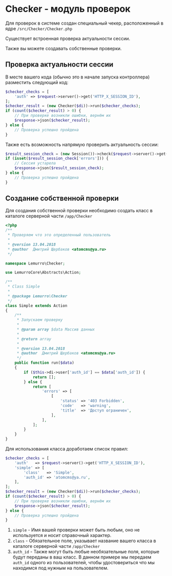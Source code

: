 # Checker - модуль проверок
Для проверок в системе создан специальный чекер, расположенный в ядре `/src/Checker/Checker.php`

Существует встроенная проверка актуальности сессии.

Также вы можете создавать собственные проверки.

## Проверка актуальности сессии
В месте вашего кода (обычно это в начале запуска контроллера) разместить следующий код:
```php
$checker_checks = [
    'auth' => $request->server()->get('HTTP_X_SESSION_ID'),
];
$checker_result = (new Checker($di))->run($checker_checks);
if (count($checker_result) > 0) {
    // При проверке возникли ошибки, вернём их
    $response->json($checker_result);
} else {
    // Проверка успешно пройдена
}
```

Также есть возможность напрямую проверить актуальность сессии:
```php
$result_session_check = (new Session())->check($request->server()->get('HTTP_X_SESSION_ID'));
if (isset($result_session_check['errors'])) {
    // Сессия устарела
    $response->json($result_session_check);
} else {
    // Проверка успешно пройдена
}
```

## Создание собственной проверки
Для создания собственной проверки необходимо создать класс в каталоге серверной части `/app/Checker`
```php
<?php
/**
 * Проверяем что это определенный пользователь
 *
 * @version 13.04.2018
 * @author  Дмитрий Щербаков <atomcms@ya.ru>
 */

namespace Lemurro\Checker;

use LemurroCore\Abstracts\Action;

/**
 * Class Simple
 *
 * @package Lemurro\Checker
 */
class Simple extends Action
{
    /**
     * Запускаем проверку
     *
     * @param array $data Массив данных
     *
     * @return array
     *
     * @version 13.04.2018
     * @author  Дмитрий Щербаков <atomcms@ya.ru>
     */
    public function run($data)
    {
        if ($this->di->user['auth_id'] == $data['auth_id']) {
            return [];
        } else {
            return [
                'errors' => [
                    [
                        'status' => '403 Forbidden',
                        'code'   => 'warning',
                        'title'  => 'Доступ ограничен',
                    ],
                ],
            ];
        }
    }
}

```
Для использования класса доработаем список правил:
```php
$checker_checks = [
    'auth'   => $request->server()->get('HTTP_X_SESSION_ID'),
    'simple' => [
        'class'   => 'Simple',
        'auth_id' => 'atomcms@ya.ru',
    ],
];
$checker_result = (new Checker($di))->run($checker_checks);
if (count($checker_result) > 0) {
    // При проверке возникли ошибки, вернём их
    $response->json($checker_result);
} else {
    // Проверка успешно пройдена
}
```
1. `simple` - Имя вашей проверки может быть любым, оно не используется и носит справочный характер.
2. `class` - Обязательное поле, указывает название вашего класса в каталоге серверной части `/app/Checker`
3. `auth_id` - Также могут быть любые необязательные поля, которые будут переданы в ваш класс. В данном примере мы передаем `auth_id` одного из пользователей, чтобы удостовериться что мы находимся под нужным на пользователем.